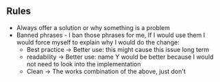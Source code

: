 ## Rules

* Always offer a solution or why something is a problem
* Banned phrases - I ban those phrases for me, If I would use them I would force myself to explain why I would do the change:
  * Best practice -> Better use: this might cause this issue long term
  * readability -> Better use: name Y would be better because I would not need to look into the implementation
  * Clean -> The works combination of the above, just don't
